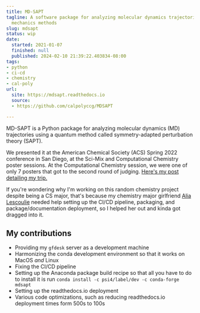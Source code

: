 ```yaml
---
title: MD-SAPT
tagline: A software package for analyzing molecular dynamics trajectories using quantum
  mechanics methods
slug: mdsapt
status: wip
date:
  started: 2021-01-07
  finished: null
  published: 2024-02-10 21:39:22.403834-08:00
tags:
- python
- ci-cd
- chemistry
- cal-poly
url:
  site: https://mdsapt.readthedocs.io
  source:
  - https://github.com/calpolyccg/MDSAPT

---
```


MD-SAPT is a Python package for analyzing molecular dynamics (MD) trajectories
using a quantum method called symmetry-adapted perturbation theory (SAPT).

We presented it at the American Chemical Society (ACS) Spring 2022 conference in
San Diego, at the Sci-Mix and Computational Chemistry poster sessions. At the
Computational Chemistry session, we were one of only 7 posters that got to the
second round of judging.
[Here's my post detailing my trip.](/2022/03/24/0/acs-spring-2022)

If you're wondering why I'm working on this random chemistry project despite
being a CS major, that's because my chemistry major girlfriend
[Alia Lescoulie](https://alescoulie.github.io/) needed help setting up the CI/CD
pipeline, packaging, and package/documentation deployment, so I helped her out
and kinda got dragged into it.

## My contributions

- Providing my `gfdesk` server as a development machine
- Harmonizing the conda development environment so that it works on MacOS _and_
  Linux
- Fixing the CI/CD pipeline
- Setting up the Anaconda package build recipe so that all you have to do to
  install it is run `conda install -c psi4/label/dev -c conda-forge mdsapt`
- Setting up the readthedocs.io deployment
- Various code optimizations, such as reducing readthedocs.io deployment times
  form 500s to 100s